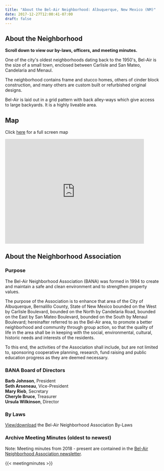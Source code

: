 ```yaml
---
title: "About the Bel-Air Neighborhood: Albuquerque, New Mexico (NM)"
date: 2017-12-27T12:00:41-07:00
draft: false
---
```


<section class="middle-content">
	<h2>About the Neighborhood</h2>
	<p><strong>Scroll down to view our by-laws, officers, and meeting minutes.</strong></p>
	<p>One of the city's oldest neighborhoods dating back to the 1950's, Bel-Air is the size of a small town, enclosed between Carlisle and San Mateo, Candelaria and Menaul.</p>
	<p>The neighborhood contains frame and stucco homes, others of cinder block construction, and many others are custom built or refurbished original designs.</p>
	<p>Bel-Air is laid out in a grid pattern with back alley-ways which give access to large backyards. It is a highly liveable area.</p>
</section>

<section class="middle-content">
	<h2>Map</h2>
	<p>Click <a href="https://goo.gl/maps/tQwVCCsAGZ8QVNAbA">here</a> for a full screen map</p>
	<p><iframe src="https://www.google.com/maps/embed?pb=!1m18!1m12!1m3!1d13055.433487784243!2d-106.60404371727206!3d35.11024723875553!2m3!1f0!2f0!3f0!3m2!1i1024!2i768!4f13.1!3m3!1m2!1s0x872274cdc2a9f6db%3A0xc6a9cab7f54a77e8!2sBel-Air%2C%20Albuquerque%2C%20NM%2087110!5e0!3m2!1sen!2sus!4v1605972029072!5m2!1sen!2sus" width="455" height="342" frameborder="0" style="border:0;" allowfullscreen="" aria-hidden="false" tabindex="0"></iframe></p>
</section>

<section class="middle-content">
	<h2>About the Neighborhood Association</h2>
	<h3>Purpose</h3>
	<p>The Bel-Air Neighborhood Association (BANA) was formed in 1994 to create and maintain a safe and clean environment and to strengthen property values.</p>
	<p>The purpose of the Association is to enhance that area of the City of Albuquerque, Bernalillo County, State of New Mexico bounded on the West by Carlisle Boulevard, bounded on the North by Candelaria Road, bounded on the East by San Mateo Boulevard, bounded on the South by Menaul Boulevard; hereinafter referred to as the Bel-Air area, to promote a better neighborhood and community through group action, so that the quality of life in the area shall be in keeping with the social, environmental, cultural, historic needs and interests of the residents.</p>
	<p>To this end, the activities of the Association shall include, but are not limited to, sponsoring cooperative planning, research, fund raising and public education progress as they are deemed necessary.</p>
	<h3>BANA Board of Directors</h3>
	<p>
	<strong>Barb Johnson</strong>, President<br />
	<strong>Seth Arseneau</strong>, Vice-President<br />
	<strong>Mary Rieb</strong>, Secretary<br />
	<strong>Cheryle Bruce</strong>, Treasurer<br />
	<strong>Ursula Wilkinson</strong>, Director<br />
	</p>
	<h3>By Laws</h3>
	<p><a href="/documents/202304-Bel-Air-Neighborhood-Association-By-Laws.pdf">View/download</a> the Bel-Air Neighborhood Association By-Laws</p> 
	<h3>Archive Meeting Minutes (oldest to newest)</h3>
	<p>Note: Meeting minutes from 2018 - present are contained in the <a href="/page/newsletter/">Bel-Air Neighborhood Association newsletter</a>.</p>
	{{< meetingminutes >}}
</section>
